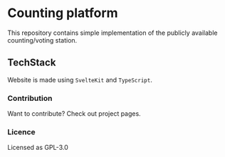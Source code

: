 # Counting platform
This repository contains simple implementation of the publicly available counting/voting station.

## TechStack
Website is made using `SvelteKit` and `TypeScript`.

### Contribution
Want to contribute? Check out project pages.

### Licence
Licensed as GPL-3.0